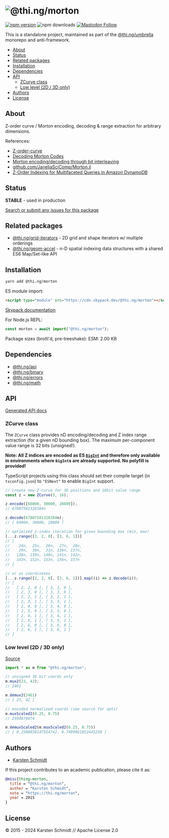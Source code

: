 <!-- This file is generated - DO NOT EDIT! -->
<!-- Please see: https://github.com/thi-ng/umbrella/blob/develop/CONTRIBUTING.md#changes-to-readme-files -->

# ![@thi.ng/morton](https://media.thi.ng/umbrella/banners-20230807/thing-morton.svg?b9a24784)

[![npm version](https://img.shields.io/npm/v/@thi.ng/morton.svg)](https://www.npmjs.com/package/@thi.ng/morton)
![npm downloads](https://img.shields.io/npm/dm/@thi.ng/morton.svg)
[![Mastodon Follow](https://img.shields.io/mastodon/follow/109331703950160316?domain=https%3A%2F%2Fmastodon.thi.ng&style=social)](https://mastodon.thi.ng/@toxi)

This is a standalone project, maintained as part of the
[@thi.ng/umbrella](https://github.com/thi-ng/umbrella/) monorepo and
anti-framework.

- [About](#about)
- [Status](#status)
- [Related packages](#related-packages)
- [Installation](#installation)
- [Dependencies](#dependencies)
- [API](#api)
  - [ZCurve class](#zcurve-class)
  - [Low level (2D / 3D only)](#low-level-2d--3d-only)
- [Authors](#authors)
- [License](#license)

## About

Z-order curve / Morton encoding, decoding & range extraction for arbitrary dimensions.

References:

- [Z-order-curve](https://en.wikipedia.org/wiki/Z-order_curve)
- [Decoding Morton Codes](https://fgiesen.wordpress.com/2009/12/13/decoding-morton-codes/)
- [Morton encoding/decoding through bit interleaving](https://www.forceflow.be/2013/10/07/morton-encodingdecoding-through-bit-interleaving-implementations/)
- [github.com/JaneliaSciComp/Morton.jl](https://github.com/JaneliaSciComp/Morton.jl/blob/develop/src/Morton.jl)
- [Z-Order Indexing for Multifaceted Queries in Amazon DynamoDB](https://aws.amazon.com/blogs/database/z-order-indexing-for-multifaceted-queries-in-amazon-dynamodb-part-1/)

## Status

**STABLE** - used in production

[Search or submit any issues for this package](https://github.com/thi-ng/umbrella/issues?q=%5Bmorton%5D+in%3Atitle)

## Related packages

- [@thi.ng/grid-iterators](https://github.com/thi-ng/umbrella/tree/develop/packages/grid-iterators) - 2D grid and shape iterators w/ multiple orderings
- [@thi.ng/geom-accel](https://github.com/thi-ng/umbrella/tree/develop/packages/geom-accel) - n-D spatial indexing data structures with a shared ES6 Map/Set-like API

## Installation

```bash
yarn add @thi.ng/morton
```

ES module import:

```html
<script type="module" src="https://cdn.skypack.dev/@thi.ng/morton"></script>
```

[Skypack documentation](https://docs.skypack.dev/)

For Node.js REPL:

```js
const morton = await import("@thi.ng/morton");
```

Package sizes (brotli'd, pre-treeshake): ESM: 2.00 KB

## Dependencies

- [@thi.ng/api](https://github.com/thi-ng/umbrella/tree/develop/packages/api)
- [@thi.ng/binary](https://github.com/thi-ng/umbrella/tree/develop/packages/binary)
- [@thi.ng/errors](https://github.com/thi-ng/umbrella/tree/develop/packages/errors)
- [@thi.ng/math](https://github.com/thi-ng/umbrella/tree/develop/packages/math)

## API

[Generated API docs](https://docs.thi.ng/umbrella/morton/)

### ZCurve class

The `ZCurve` class provides nD encoding/decoding and Z index range
extraction (for a given nD bounding box). The maximum per-component
value range is 32 bits (unsigned!).

**Note: All Z indices are encoded as ES
[`BigInt`](https://developer.mozilla.org/en-US/docs/Web/JavaScript/Reference/Global_Objects/BigInt)
and therefore only available in environments where `BigInt`s are already
supported. No polyfill is provided!**

TypeScript projects using this class should set their compile target (in
`tsconfig.json`) to `"ESNext"` to enable `BigInt` support.

```ts
// create new Z-curve for 3D positions and 16bit value range
const z = new ZCurve(3, 16);

z.encode([60000, 30000, 20000]);
// 67807501328384n

z.decode(67807501328384n);
// [ 60000, 30000, 20000 ]

// optimized z-index iteration for given bounding box (min, max)
[...z.range([2, 2, 0], [3, 6, 1])]
// [
//    24n,  25n,  26n,  27n,  28n,
//    29n,  30n,  31n, 136n, 137n,
//   138n, 139n, 140n, 141n, 142n,
//   143n, 152n, 153n, 156n, 157n
// ]

// or as coordinates
[...z.range([2, 2, 0], [3, 6, 1])].map((i) => z.decode(i));
// [
//   [ 2, 2, 0 ], [ 3, 2, 0 ],
//   [ 2, 3, 0 ], [ 3, 3, 0 ],
//   [ 2, 2, 1 ], [ 3, 2, 1 ],
//   [ 2, 3, 1 ], [ 3, 3, 1 ],
//   [ 2, 4, 0 ], [ 3, 4, 0 ],
//   [ 2, 5, 0 ], [ 3, 5, 0 ],
//   [ 2, 4, 1 ], [ 3, 4, 1 ],
//   [ 2, 5, 1 ], [ 3, 5, 1 ],
//   [ 2, 6, 0 ], [ 3, 6, 0 ],
//   [ 2, 6, 1 ], [ 3, 6, 1 ]
// ]
```

### Low level (2D / 3D only)

[Source](https://github.com/thi-ng/umbrella/blob/develop/packages/morton/src/mux.ts)

```ts
import * as m from "@thi.ng/morton";

// unsigned 16 bit coords only
m.mux2(23, 42);
// 2461

m.demux2(2461)
// [ 23, 42 ]

// encoded normalized coords (see source for opts)
m.muxScaled2(0.25, 0.75)
// 2594876074

m.demuxScaled2(m.muxScaled2(0.25, 0.75))
// [ 0.2500038147554742, 0.7499961852445258 ]
```

## Authors

- [Karsten Schmidt](https://thi.ng)

If this project contributes to an academic publication, please cite it as:

```bibtex
@misc{thing-morton,
  title = "@thi.ng/morton",
  author = "Karsten Schmidt",
  note = "https://thi.ng/morton",
  year = 2015
}
```

## License

&copy; 2015 - 2024 Karsten Schmidt // Apache License 2.0
